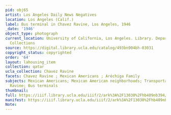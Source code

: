 ```yaml
---
pid: obj65
artist: Los Angeles Daily News Negatives
location: Los Angeles (Calif.)
label: Bus terminal in Chavez Ravine, Los Angeles, 1946
_date: '1946'
object_type: photograph
current_location: University of California, Los Angeles. Library. Department of Special
  Collections
source: https://digital.library.ucla.edu/catalog/493bn904bh-03031
copyright_status: copyrighted
order: '64'
layout: lahousing_item
collection: qatar
ucla_collection: Chavez Ravine
facets: Chavez Ravine ; Mexican Americans ; Aréchiga Family
subjects: Mexican Americans; Mexican American neighborhoods; Transportation; Chavez
  Ravine; Bus terminals
thumbnail:
full: https://iiif.library.ucla.edu/iiif/2/ark%3A%2F13030%2Fhb409nb394/full/600,/0/default.jpg
manifest: https://iiif.library.ucla.edu/iiif/2/ark%3A%2F13030%2Fhb409nb394/full/600,/0/default.jpg
Note:
---
```

